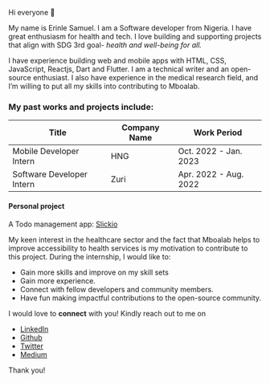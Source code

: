 Hi everyone 👋

My name is Erinle Samuel. I am a Software developer from Nigeria. I have great enthusiasm for health and tech. I love building and supporting projects that align with SDG 3rd goal- _health and well-being for all._

I have experience building web and mobile apps with HTML, CSS, JavaScript, Reactjs, Dart and Flutter. I am a technical writer and an open-source enthusiast. I also have experience in the medical research field, and I’m willing to put all my skills into contributing to Mboalab.

### My past works and projects include:


| Title                     | Company Name | Work Period           |
| ------------------------- | ------------ | --------------------- |
| Mobile Developer Intern | HNG          | Oct. 2022 - Jan. 2023 |
| Software Developer Intern | Zuri         | Apr. 2022 - Aug. 2022 |

#### Personal project
A Todo management app: [Slickio](https://slickio.onrender.com/)

My keen interest in the healthcare sector and the fact that Mboalab helps to improve accessibility to health services is my motivation to contribute to this project. During the internship, I would like to:
- Gain more skills and improve on my skill sets
- Gain more experience.
- Connect with fellow developers and community members.
- Have fun making impactful contributions to the open-source community.

I would love to **connect** with you! Kindly reach out to me on 
- [LinkedIn](https://www.linkedin.com/in/erinle-samuel/)
- [Github](https://github.com/psalmuelle)
- [Twitter](https://twitter.com/erinle_sam)
- [Medium](https://medium.com/@erinle-sam)

Thank you!
